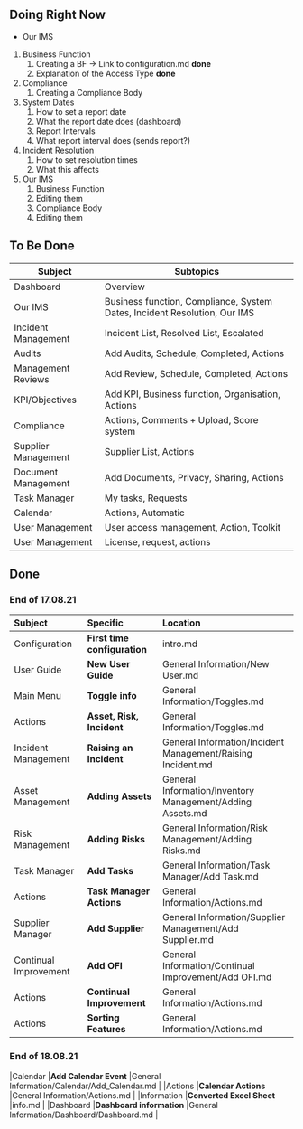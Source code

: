 ## Doing Right Now

+ Our IMS
1. Business Function
	1. Creating a BF -> Link to configuration.md **done**
	2. Explanation of the Access Type **done**
2. Compliance
	1. Creating a Compliance Body
3. System Dates
	1. How to set a report date
	2. What the report date does (dashboard)
	3. Report Intervals
	4. What report interval does (sends report?)
4. Incident Resolution
	1. How to set resolution times
	2. What this affects
5. Our IMS
	1. Business Function
	2. Editing them
	3. Compliance Body
	4. Editing them

## To Be Done

|Subject	 		|Subtopics																	|
| ----------------- | ------------------------------------------------------------------------- |
|Dashboard			|Overview 																	|
|Our IMS			|Business function, Compliance, System Dates, Incident Resolution, Our IMS	|
|Incident Management|Incident List, Resolved List, Escalated									|
|Audits				|Add Audits, Schedule, Completed, Actions									|
|Management Reviews	|Add Review, Schedule, Completed, Actions									|
|KPI/Objectives		|Add KPI, Business function, Organisation, Actions							|
|Compliance			|Actions, Comments + Upload, Score system									|
|Supplier Management|Supplier List, Actions														|
|Document Management|Add Documents, Privacy, Sharing, Actions									|
|Task Manager		|My tasks, Requests															|
|Calendar 			|Actions, Automatic															|
|User Management	|User access management, Action, Toolkit									|
|User Management	|License, request, actions													|


## Done

### End of 17.08.21

|Subject				| Specific 						| Location	 												|
| :-------------------- | :---------------------------- | :-------------------------------------------------------- |
|Configuration 			|**First time configuration**	|intro.md 													|
|User Guide 			|**New User Guide**				|General Information/New User.md  							|
|Main Menu 				|**Toggle info**				|General Information/Toggles.md 							|
|Actions 				|**Asset, Risk, Incident**		|General Information/Toggles.md 							|
|Incident Management	|**Raising an Incident**		|General Information/Incident Management/Raising Incident.md|
|Asset Management		|**Adding Assets**				|General Information/Inventory Management/Adding Assets.md 	|
|Risk Management		|**Adding Risks**				|General Information/Risk Management/Adding Risks.md 		|
|Task Manager			|**Add Tasks**					|General Information/Task Manager/Add Task.md 				|
|Actions				|**Task Manager Actions**		|General Information/Actions.md 							|
|Supplier Manager		|**Add Supplier**				|General Information/Supplier Management/Add Supplier.md 	|
|Continual Improvement	|**Add OFI**					|General Information/Continual Improvement/Add OFI.md 		|
|Actions				|**Continual Improvement**		|General Information/Actions.md 							|
|Actions				|**Sorting Features**			|General Information/Actions.md 							|

### End of 18.08.21

|Calendar				|**Add Calendar Event**			|General Information/Calendar/Add_Calendar.md 				|
|Actions				|**Calendar Actions**			|General Information/Actions.md 							|
|Information			|**Converted Excel Sheet**		|info.md 													|
|Dashboard				|**Dashboard information**		|General Information/Dashboard/Dashboard.md 				|